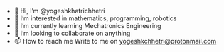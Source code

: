 - 👋 Hi, I’m @yogeshkhatrichhetri
- 👀 I’m interested in mathematics, programming, robotics
- 🌱 I’m currently learning Mechatronics Engineering
- 💞️ I’m looking to collaborate on anything
- 📫 How to reach me  Write to me on yogeshkchhetri@protonmail.com
<!---
yogeshkhatrichhetri/yogeshkhatrichhetri is a ✨ special ✨ repository because its `README.md` (this file) appears on your GitHub profile.
You can click the Preview link to take a look at your changes.
--->
